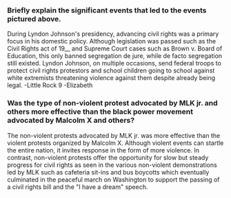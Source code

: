 
### Briefly explain the significant events that led to the events pictured above. 

During Lyndon Johnson's presidency, advancing civil rights was a primary focus in his domestic policy. Although legislation was passed such as the Civil Rights act of 19__ and Supreme Court cases such as Brown v. Board of Education, this only banned segregation de jure, while de facto segregation still existed. Lyndon Johnson, on multiple occasions, send federal troops to protect civil rights protestors and school children going to school against white extremists threatening violence against them despite already being legal. 
-Little Rock 9
-Elizabeth 


### Was the type of non-violent protest advocated by MLK jr. and others more effective than the black power movement advocated by Malcolm X and others? 

The non-violent protests advocated by MLK jr. was more effective than the violent protests organized by Malcolm X. Although violent events can startle the entire nation, it invites response in the form of more violence. In contrast, non-violent protests offer the opportunity for slow but steady progress for civil rights as seen in the various non-violent demonstrations led by MLK such as cafeteria sit-ins and bus boycotts which eventually culminated in the peaceful march on Washington to support the passing of a civil rights bill and the "I have a dream" speech. 
